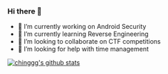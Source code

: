 ### Hi there 👋
- 🔭 I’m currently working on Android Security
- 🌱 I’m currently learning Reverse Engineering
- 👯 I’m looking to collaborate on CTF competitions
- 🤔 I’m looking for help with time management

[![chinggg's github stats](https://github-readme-stats.vercel.app/api?username=chinggg&show_icons=true&include_all_commits=true&theme=dracula)](https://github.com/anuraghazra/github-readme-stats)
<!--
**chinggg/chinggg** is a ✨ _special_ ✨ repository because its `README.md` (this file) appears on your GitHub profile.

Here are some ideas to get you started:

- 🔭 I’m currently working on ...
- 🌱 I’m currently learning cyber security
- 👯 I’m looking to collaborate on ...
- 🤔 I’m looking for help with ...
- 💬 Ask me about ...
- 📫 How to reach me: liuchinggg@gmail.com
- 😄 Pronouns: ...
- ⚡ Fun fact: ...
-->
